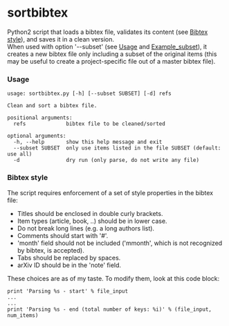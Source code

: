 # sortbibtex
Python2 script that loads a bibtex file, validates its content (see [Bibtex style](#bibtex-style)), and saves it in a clean version.  
When used with option '--subset' (see [Usage](#usage) and [Example_subset](Example_subset)), it creates a new bibtex file only including a subset of the original items (this may be useful to create a project-specific file out of a master bibtex file).

### Usage

    usage: sortbibtex.py [-h] [--subset SUBSET] [-d] refs

    Clean and sort a bibtex file.

    positional arguments:
      refs             bibtex file to be cleaned/sorted

    optional arguments:
      -h, --help       show this help message and exit
      --subset SUBSET  only use items listed in the file SUBSET (default: use all)
      -d               dry run (only parse, do not write any file)

### Bibtex style
The script requires enforcement of a set of style properties in the bibtex file:
 - Titles should be enclosed in double curly brackets.
 - Item types (article, book, ..) should be in lower case.
 - Do not break long lines (e.g. a long authors list).
 - Comments should start with '#'.
 - 'month' field should not be included ('mmonth', which is not recognized by bibtex, is accepted).
 - Tabs should be replaced by spaces.
 - arXiv ID should be in the 'note' field.

These choices are as of my taste. To modify them, look at this code block:

    print 'Parsing %s - start' % file_input
    ...
    ...
    print 'Parsing %s - end (total number of keys: %i)' % (file_input, num_items)


